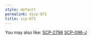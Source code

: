 ```yaml
---
style: default
permalink: Xscp-071
title: scp-071
---
```

You may also like:
[SCP-2798](http://scp-wiki.net/scp-2798)
[SCP-096-J](http://scp-wiki.net/scp-096-j)